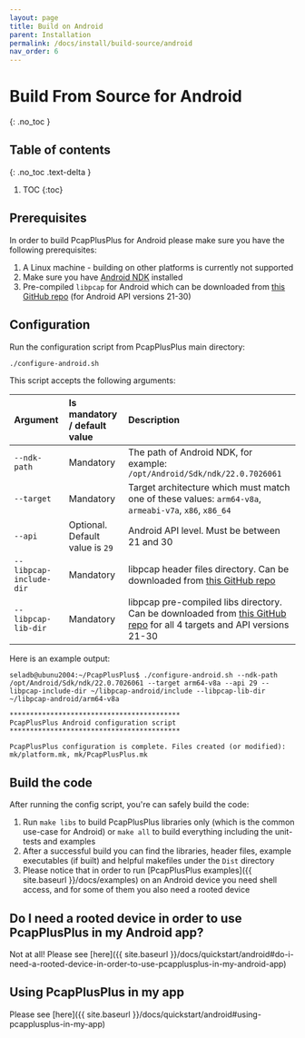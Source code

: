 ```yaml
---
layout: page
title: Build on Android
parent: Installation
permalink: /docs/install/build-source/android
nav_order: 6
---
```


# Build From Source for Android
{: .no_toc }

## Table of contents
{: .no_toc .text-delta }

1. TOC
{:toc}

## Prerequisites

In order to build PcapPlusPlus for Android please make sure you have the following prerequisites:

1. A Linux machine - building on other platforms is currently not supported
2. Make sure you have [Android NDK](https://developer.android.com/ndk) installed
3. Pre-compiled `libpcap` for Android which can be downloaded from [this GitHub repo](https://github.com/seladb/libpcap-android) (for Android API versions 21-30)

## Configuration

Run the configuration script from PcapPlusPlus main directory:

```bash
./configure-android.sh
```

This script accepts the following arguments:

| Argument                | Is mandatory / default value    | Description                                                               |
| :---------------------- | :------------------------------ | :------------------------------------------------------------------------ |
| `--ndk-path`            | Mandatory                       | The path of Android NDK, for example: `/opt/Android/Sdk/ndk/22.0.7026061` |
| `--target`              | Mandatory                       | Target architecture which must match one of these values: `arm64-v8a`, `armeabi-v7a`, `x86`, `x86_64` |
| `--api`                 | Optional. Default value is `29` | Android API level. Must be between 21 and 30                              |
| `--libpcap-include-dir` | Mandatory                       | libpcap header files directory. Can be downloaded from [this GitHub repo](https://github.com/seladb/libpcap-android) |
| `--libpcap-lib-dir`     | Mandatory                       | libpcap pre-compiled libs directory. Can be downloaded from [this GitHub repo](https://github.com/seladb/libpcap-android) for all 4 targets and API versions 21-30 |

Here is an example output:

```shell
seladb@ubunu2004:~/PcapPlusPlus$ ./configure-android.sh --ndk-path /opt/Android/Sdk/ndk/22.0.7026061 --target arm64-v8a --api 29 --libpcap-include-dir ~/libpcap-android/include --libpcap-lib-dir ~/libpcap-android/arm64-v8a

******************************************
PcapPlusPlus Android configuration script 
******************************************

PcapPlusPlus configuration is complete. Files created (or modified): mk/platform.mk, mk/PcapPlusPlus.mk
```

## Build the code

After running the config script, you're can safely build the code:

1. Run `make libs` to build PcapPlusPlus libraries only (which is the common use-case for Android) or `make all` to build everything including the unit-tests and examples
2. After a successful build you can find the libraries, header files, example executables (if built) and helpful makefiles under the `Dist` directory
3. Please notice that in order to run [PcapPlusPlus examples]({{ site.baseurl }}/docs/examples) on an Android device you need shell access, and for some of them you also need a rooted device

## Do I need a rooted device in order to use PcapPlusPlus in my Android app?

Not at all! Please see [here]({{ site.baseurl }}/docs/quickstart/android#do-i-need-a-rooted-device-in-order-to-use-pcapplusplus-in-my-android-app)

## Using PcapPlusPlus in my app

Please see [here]({{ site.baseurl }}/docs/quickstart/android#using-pcapplusplus-in-my-app)
